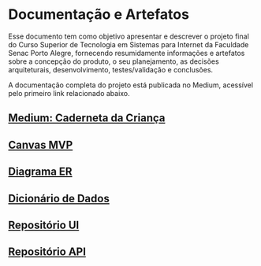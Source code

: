 # Documentação e Artefatos

Esse documento tem como objetivo apresentar e descrever o projeto final do Curso Superior de Tecnologia em Sistemas para Internet da Faculdade Senac Porto Alegre, fornecendo resumidamente informações e artefatos sobre a concepção do produto, o seu planejamento, as decisões arquiteturais, desenvolvimento, testes/validação e conclusões.

A documentação completa do projeto está publicada no Medium, acessível pelo primeiro link relacionado abaixo.

## [Medium: Caderneta da Criança](https://medium.com/@grosa.ict/caderneta-da-crianca-b97e5db1cdfe)

## [Canvas MVP](artifacts/Canvas_MVP.png)

## [Diagrama ER](artifacts/MVP_ER_Diagram.png)

## [Dicionário de Dados](artifacts/dd.md)

## [Repositório UI](https://github.com/grosaict/CDC-web-client)

## [Repositório API](https://github.com/grosaict/CDC-server)
